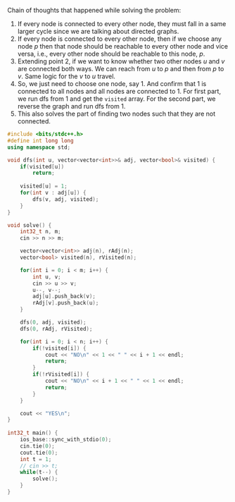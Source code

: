 Chain of thoughts that happened while solving the problem:
1. If every node is connected to every other node, they must fall in a same larger cycle since we are talking about directed graphs.
2. If every node is connected to every other node, then if we choose any node $p$ then that node should be reachable to every other node and vice versa, i.e., every other node should be reachable to this node, $p$.
3. Extending point 2, if we want to know whether two other nodes $u$ and $v$ are connected both ways. We can reach from $u$ to $p$ and then from $p$ to $v$. Same logic for the $v$ to $u$ travel.
4. So, we just need to choose one node, say $1$. And confirm that $1$ is connected to all nodes and all nodes are connected to $1$. For first part, we run dfs from $1$ and get the `visited` array. For the second part, we reverse the graph and run dfs from $1$.
5. This also solves the part of finding two nodes such that they are not connected.

```cpp
#include <bits/stdc++.h>
#define int long long
using namespace std;

void dfs(int u, vector<vector<int>>& adj, vector<bool>& visited) {
    if(visited[u])
        return;
    
    visited[u] = 1;
    for(int v : adj[u]) {
        dfs(v, adj, visited);
    }
}

void solve() {
    int32_t n, m;
    cin >> n >> m;

    vector<vector<int>> adj(n), rAdj(n);
    vector<bool> visited(n), rVisited(n);

    for(int i = 0; i < m; i++) {
        int u, v;
        cin >> u >> v;
        u--, v--;
        adj[u].push_back(v);
        rAdj[v].push_back(u);
    }

    dfs(0, adj, visited);
    dfs(0, rAdj, rVisited);

    for(int i = 0; i < n; i++) {
        if(!visited[i]) {
            cout << "NO\n" << 1 << " " << i + 1 << endl;
            return;
        }
        if(!rVisited[i]) {
            cout << "NO\n" << i + 1 << " " << 1 << endl;
            return;
        }
    }

    cout << "YES\n";
}
 
int32_t main() {
    ios_base::sync_with_stdio(0);
    cin.tie(0);
    cout.tie(0);
    int t = 1;
    // cin >> t;
    while(t--) {
        solve();
    }
}
```